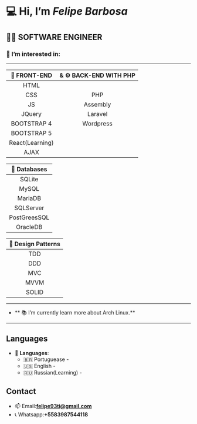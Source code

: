 :computer: Hi, I’m *Felipe Barbosa*
===================================
:man_technologist: SOFTWARE ENGINEER
-----------------------------------
### 👀 I’m interested in:
-----------------------------------

 
 |:art: **FRONT-END**  |  & :gear: **BACK-END WITH PHP** |
 |:---:| :---:|
 | HTML                 |                              |
 | CSS                  | PHP                          |
 | JS                   | Assembly                     |
 | JQuery               | Laravel                      |
 | BOOTSTRAP 4          | Wordpress                    |
 | BOOTSTRAP 5          |                              |
 | React(Learning)      |                              |
 | AJAX                 |                              |


 

|:floppy_disk: **Databases**   |
|:---:|
|    SQLite                    |
|    MySQL                     |
|    MariaDB                   |
|    SQLServer                 |
|    PostGreesSQL              |
|    OracleDB                  |


| :triangular_ruler: **Design Patterns** | 
|:---:|
|       TDD          |
|       DDD          |
|       MVC          |       
|       MVVM         |
|       SOLID        |
      
 
------------------------------------------------------------------------------------------------

     
- ** :books: I’m currently learn more about Arch Linux.**


------------------------------------------------------------------------------------------------




Languages
------------------------------------------------------------------------------------------------

-  :speech_balloon: **Languages**:
    * :brazil: Portuguease -
    * :us: English -
    * :ru: Russian(Learning) -
 


Contact
------------------------------------------------------------------------------------------------
  
- 📫 Email:**felipe93ti@gmail.com**
- 📞 Whatsapp:**+5583987544118**
